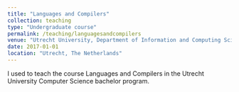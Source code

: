 ```yaml
---
title: "Languages and Compilers"
collection: teaching
type: "Undergraduate course"
permalink: /teaching/languagesandcompilers
venue: "Utrecht University, Department of Information and Computing Sciences"
date: 2017-01-01
location: "Utrecht, The Netherlands"
---
```


I used to teach the course Languages and Compilers in the Utrecht University Computer Science bachelor program. 
